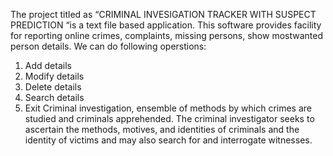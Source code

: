 The project titled as “CRIMINAL INVESIGATION TRACKER WITH SUSPECT PREDICTION “is a text file based application. This software provides facility for reporting online crimes, complaints, missing persons, show mostwanted person details. 
We can do following operstions:
1. Add details 
2. Modify details
3. Delete details
4. Search details
5. Exit 
Criminal investigation, ensemble of methods by which crimes are studied and criminals apprehended. The criminal investigator seeks to ascertain the methods, motives, and identities of criminals and the identity of victims and may also search for and interrogate witnesses.
